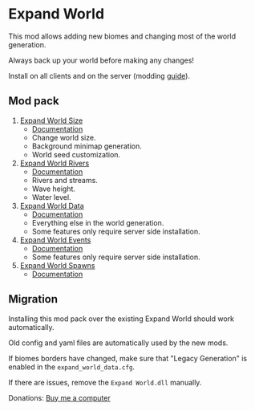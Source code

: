 # Expand World

This mod allows adding new biomes and changing most of the world generation.

Always back up your world before making any changes!

Install on all clients and on the server (modding [guide](https://youtu.be/L9ljm2eKLrk)).

## Mod pack

1. [Expand World Size](https://valheim.thunderstore.io/package/JereKuusela/Expand_World_Size/)
    - [Documentation](https://github.com/JereKuusela/valheim-expand_world_size)
    - Change world size.
    - Background minimap generation.
    - World seed customization.
2. [Expand World Rivers](https://valheim.thunderstore.io/package/JereKuusela/Expand_World_Rivers/)
    - [Documentation](https://github.com/JereKuusela/valheim-expand_world_rivers)
    - Rivers and streams.
    - Wave height.
    - Water level.
3. [Expand World Data](https://valheim.thunderstore.io/package/JereKuusela/Expand_World_Data/)
    - [Documentation](https://github.com/JereKuusela/valheim-expand_world_data)
    - Everything else in the world generation.
    - Some features only require server side installation.
4. [Expand World Events](https://valheim.thunderstore.io/package/JereKuusela/Expand_World_Events/)
    - [Documentation](https://github.com/JereKuusela/valheim-expand_world_events)
    - Some features only require server side installation.
5. [Expand World Spawns](https://valheim.thunderstore.io/package/JereKuusela/Expand_World_Spawns/)
    - [Documentation](https://github.com/JereKuusela/valheim-expand_world_spawns)

## Migration

Installing this mod pack over the existing Expand World should work automatically.

Old config and yaml files are automatically used by the new mods.

If biomes borders have changed, make sure that "Legacy Generation" is enabled in the `expand_world_data.cfg`.

If there are issues, remove the `Expand World.dll` manually.

Donations: [Buy me a computer](https://www.buymeacoffee.com/jerekuusela)
